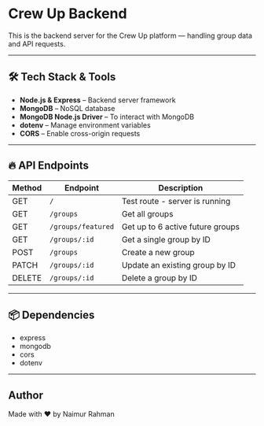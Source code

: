 # Crew Up Backend

This is the backend server for the Crew Up platform — handling group data and API requests.

---

## 🛠️ Tech Stack & Tools

- **Node.js & Express** – Backend server framework
- **MongoDB** – NoSQL database
- **MongoDB Node.js Driver** – To interact with MongoDB
- **dotenv** – Manage environment variables
- **CORS** – Enable cross-origin requests

---

## 🔥 API Endpoints

| Method | Endpoint           | Description                      |
| ------ | ------------------ | -------------------------------- |
| GET    | `/`                | Test route - server is running   |
| GET    | `/groups`          | Get all groups                   |
| GET    | `/groups/featured` | Get up to 6 active future groups |
| GET    | `/groups/:id`      | Get a single group by ID         |
| POST   | `/groups`          | Create a new group               |
| PATCH  | `/groups/:id`      | Update an existing group by ID   |
| DELETE | `/groups/:id`      | Delete a group by ID             |

---

## 📦 Dependencies

- express
- mongodb
- cors
- dotenv

---

## Author

Made with ❤️ by Naimur Rahman
